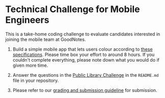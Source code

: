 # Technical Challenge for Mobile Engineers

This is a take-home coding challenge to evaluate candidates interested in joining the mobile team at GoodNotes.

1. Build a simple mobile app that lets users colour according to [these specifications](../common/colouring.md). Please time box your effort to around 8 hours. If you couldn't complete everything, please note down what you would do if given more time.

2. Answer the questions in the [Public Library Challenge](../common/colouring.md#public-library-challenge) in the `README.md` file in your repository.

3. Please refer to our [grading and submission guideline](../common/submission.md) for submission.

